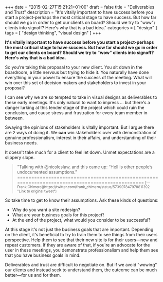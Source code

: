 +++
date = "2015-02-27T15:21:21+01:00"
draft = false
title = "Deliverables and Trust"
description = "It's vitally important to have success before you start a project-perhaps the most critical stage to have success. But how far should we go in order to get our clients on board? Should we try to \"wow"\ clients into signoff? Here's why that is a bad idea."
categories = [
  "design"
]
tags = [ 
    "design thinking",
    "visual design"
]
+++

**It's vitally important to have success before you start a project-perhaps the most critical stage to have success. But how far should we go in order to get our clients on board? Should we try to "wow" clients into signoff? Here's why that is a bad idea.**

So you're taking this proposal to your new client. You sit down in the boardroom, a little nervous but trying to hide it. You naturally have done everything in your power to ensure the success of the meeting. What will win over this set of decision makers and stakeholders to invest in your proposal?

I can see why we are so tempted to take in visual designs as deliverables to these early meetings. It's only natural to want to impress ... but there's a danger lurking at this tender stage of the project which could ruin the conclusion, and cause stress and frustration for every team member in between.

Swaying the opinions of stakeholders is vitally important. But I argue there are 2 ways of doing it. We **can** win stakeholders over with demonstration of genuine professionalism, interest in their affairs, and understanding of their business needs.

It doesn't take much for a client to feel let down. Unmet expectations are a slippery slope.

<blockquote>
"Talking with @nicoleslaw, and this came up: “Hell is other people’s undocumented assumptions.”
===============================================================================================
<small>[—Frank Chimero](https://twitter.com/frank_chimero/status/573907847978811392 "Link to original tweet")</small>
</blockquote>

So take time to get to know their assumptions. Ask these kinds of questions:
- Why do you want a site redesign?
- What are your business goals for this project?
- At the end of the project, what would you consider to be successful?

At this stage it's not just the business goals that are important. Depending on the client, it's beneficial to try to train them to see things from their users perspective. Help them to see that their new site is for their users—new and repeat customers. If they are aware of that, if you're an advocate for the user in these meetings, you demonstrate professionalism and help them see that you have business goals in mind.

Deliverables and trust are difficult to negotiate on. But if we avoid "wowing" our clients and instead seek to understand them, the outcome can be much better—for us and for them.
